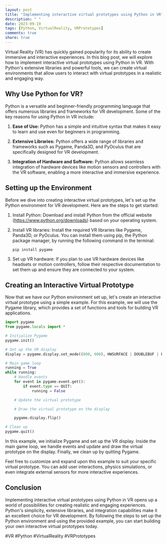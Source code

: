```yaml
---
layout: post
title: "Implementing interactive virtual prototypes using Python in VR"
description: " "
date: 2023-09-19
tags: [Python, VirtualReality, VRPrototypes]
comments: true
share: true
---
```


Virtual Reality (VR) has quickly gained popularity for its ability to create immersive and interactive experiences. In this blog post, we will explore how to implement interactive virtual prototypes using Python in VR. With Python's extensive libraries and powerful tools, we can create virtual environments that allow users to interact with virtual prototypes in a realistic and engaging way.

## Why Use Python for VR?

Python is a versatile and beginner-friendly programming language that offers numerous libraries and frameworks for VR development. Some of the key reasons for using Python in VR include:

1. **Ease of Use:** Python has a simple and intuitive syntax that makes it easy to learn and use even for beginners in programming.

2. **Extensive Libraries:** Python offers a wide range of libraries and frameworks such as Pygame, Panda3D, and PyOculus that are specifically designed for VR development.

3. **Integration of Hardware and Software:** Python allows seamless integration of hardware devices like motion sensors and controllers with the VR software, enabling a more interactive and immersive experience.

## Setting up the Environment

Before we dive into creating interactive virtual prototypes, let's set up the Python environment for VR development. Here are the steps to get started:

1. Install Python: Download and install Python from the official website (https://www.python.org/downloads) based on your operating system.

2. Install VR libraries: Install the required VR libraries like Pygame, Panda3D, or PyOculus. You can install them using pip, the Python package manager, by running the following command in the terminal:
    ```
    pip install pygame
    ```

3. Set up VR hardware: If you plan to use VR hardware devices like headsets or motion controllers, follow their respective documentation to set them up and ensure they are connected to your system.

## Creating an Interactive Virtual Prototype

Now that we have our Python environment set up, let's create an interactive virtual prototype using a simple example. For this example, we will use the Pygame library, which provides a set of functions and tools for building VR applications.

```python
import pygame
from pygame.locals import *

# Initialize Pygame
pygame.init()

# Set up the VR display
display = pygame.display.set_mode((800, 600), HWSURFACE | DOUBLEBUF | FULLSCREEN)

# Main game loop
running = True
while running:
    # Handle events
    for event in pygame.event.get():
        if event.type == QUIT:
            running = False

    # Update the virtual prototype

    # Draw the virtual prototype on the display

    pygame.display.flip()

# Clean up
pygame.quit()
```

In this example, we initialize Pygame and set up the VR display. Inside the main game loop, we handle events and update and draw the virtual prototype on the display. Finally, we clean up by quitting Pygame.

Feel free to customize and expand upon this example to suit your specific virtual prototype. You can add user interactions, physics simulations, or even integrate external sensors for more interactive experiences.

## Conclusion

Implementing interactive virtual prototypes using Python in VR opens up a world of possibilities for creating realistic and engaging experiences. Python's simplicity, extensive libraries, and integration capabilities make it an excellent choice for VR development. By following the steps to set up the Python environment and using the provided example, you can start building your own interactive virtual prototypes today.

#VR #Python #VirtualReality #VRPrototypes